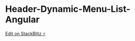 # Header-Dynamic-Menu-List-Angular

[Edit on StackBlitz ⚡️](https://stackblitz.com/edit/angular-q87cbu)